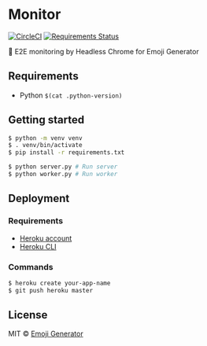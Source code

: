 # Monitor
[![CircleCI](https://circleci.com/gh/emoji-gen/web-main-monitor/tree/master.svg?style=shield)](https://circleci.com/gh/emoji-gen/web-main-monitor/tree/master)
[![Requirements Status](https://requires.io/github/emoji-gen/web-main-monitor/requirements.svg?branch=master)](https://requires.io/github/emoji-gen/web-main-monitor/requirements/?branch=master)

:rotating_light: E2E monitoring by Headless Chrome for Emoji Generator

## Requirements

- Python `$(cat .python-version)`

## Getting started

```bash
$ python -m venv venv
$ . venv/bin/activate
$ pip install -r requirements.txt

$ python server.py # Run server
$ python worker.py # Run worker
```

## Deployment
### Requirements

- [Heroku account](https://heroku.com/)
- [Heroku CLI](https://devcenter.heroku.com/articles/heroku-cli)

### Commands

```bash
$ heroku create your-app-name
$ git push heroku master
```

## License
MIT &copy; [Emoji Generator](https://emoji-gen.ninja/)
